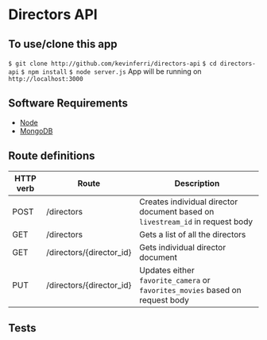 # Directors API

## To use/clone this app
`$ git clone http://github.com/kevinferri/directors-api`
`$ cd directors-api`
`$ npm install`
`$ node server.js`
App will be running on `http://localhost:3000`

## Software Requirements
* [Node](https://nodejs.org/)
* [MongoDB](https://www.mongodb.org/)

## Route definitions

| HTTP verb | Route                      | Description                                                                   |
| --------- | -------------------------  | ----------------------------------------------------------------------------- |
| POST      | /directors                 | Creates individual director document based on `livestream_id` in request body |
| GET       | /directors                 | Gets a list of all the directors                                              |
| GET       | /directors/{director_id}   | Gets individual director document                                             |
| PUT       | /directors/{director_id}   | Updates either `favorite_camera` or `favorites_movies` based on request body  |

## Tests